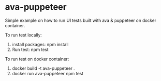 # ava-puppeteer
Simple example on how to run UI tests built with ava & puppeteer on docker container.

To run test locally:

1. install packages: npm install
2. Run test: npm test

To run test on docker container:

1. docker build -t ava-puppeteer .
2. docker run ava-puppeteer npm test
